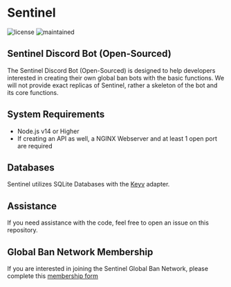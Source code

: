 
# Sentinel
![license](https://img.shields.io/github/license/Sentinel-Security/sentinel?color=blue&label=License) ![maintained](https://img.shields.io/maintenance/yes/2021?label=Maintained)

## Sentinel Discord Bot (Open-Sourced)
The Sentinel Discord Bot (Open-Sourced) is designed to help developers interested in creating their own global ban bots with the basic functions. We will not provide exact replicas of Sentinel, rather a skeleton of the bot and its core functions. 

## System Requirements
- Node.js v14 or Higher
- If creating an API as well, a NGINX Webserver and at least 1 open port are required

## Databases
Sentinel utilizes SQLite Databases with the [Keyv](https://github.com/lukechilds/keyv/) adapter.

## Assistance
If you need assistance with the code, feel free to open an issue on this repository.

## Global Ban Network Membership
If you are interested in joining the Sentinel Global Ban Network, please complete this [membership form](https://sntl.cc/dbnm?ref=github)
